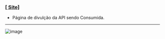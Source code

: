 


### <a href="https://still-badlands-38725.herokuapp.com/">[ Site]</a>
- Página de divulção da API sendo Consumida.

<hr />

![image](https://user-images.githubusercontent.com/18706961/167735541-5e10ca7f-c4ca-4058-8473-55427d122564.png)

